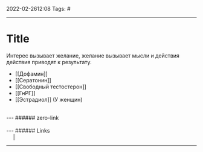2022-02-2612:08
Tags: #

---
# Title
Интерес вызывает желание, желание вызывает мысли и действия действия приводят к результату.
- [[Дофамин]]
- [[Сератонин]]
- [[Свободный тестостерон]]
- [[ГнРГ]]
- [[Эстрадиол]] (У женщин)
</br>
---
###### zero-link </br>

</br>
---
###### Links </br>
 &emsp; | &emsp; 


---